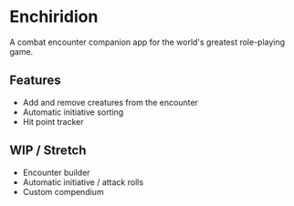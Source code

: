 
# Enchiridion

A combat encounter companion app for the world's greatest role-playing game.


## Features

- Add and remove creatures from the encounter
- Automatic initiative sorting
- Hit point tracker

## WIP / Stretch

- Encounter builder
- Automatic initiative / attack rolls
- Custom compendium

  
